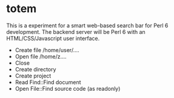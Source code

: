 totem
=====

This is a experiment for a smart web-based search bar for Perl 6 development.
The backend server will be Perl 6 with an HTML/CSS/Javascript user interface.

- Create file /home/user/....
- Open file /home/z....
- Close
- Create directory
- Create project
- Read Find::Find document
- Open File::Find source code (as readonly)
